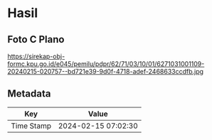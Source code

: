 # Hasil

## Foto C Plano

https://sirekap-obj-formc.kpu.go.id/e045/pemilu/pdpr/62/71/03/10/01/6271031001109-20240215-020757--bd721e39-9d0f-4718-adef-2468633ccdfb.jpg


## Metadata

| Key        | Value               |
| ---------- | ------------------- |
| Time Stamp | 2024-02-15 07:02:30 |



